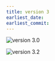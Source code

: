 ```yaml
---
title: version 3
earliest_date:
earliest_commit:
---
```


![version 3.0](screenshots/website-v3.png)

![version 3.2](screenshots/website-v3.2.png)
